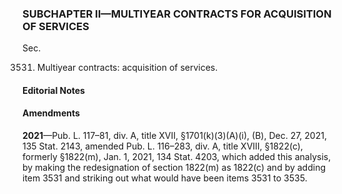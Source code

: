 ### SUBCHAPTER II—MULTIYEAR CONTRACTS FOR ACQUISITION OF SERVICES ###

Sec.

3531. Multiyear contracts: acquisition of services.

#### **Editorial Notes** ####

#### Amendments ####

**2021**—Pub. L. 117–81, div. A, title XVII, §1701(k)(3)(A)(i), (B), Dec. 27, 2021, 135 Stat. 2143, amended Pub. L. 116–283, div. A, title XVIII, §1822(c), formerly §1822(m), Jan. 1, 2021, 134 Stat. 4203, which added this analysis, by making the redesignation of section 1822(m) as 1822(c) and by adding item 3531 and striking out what would have been items 3531 to 3535.